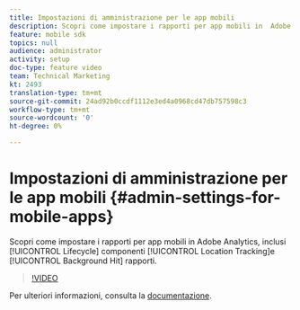 ```yaml
---
title: Impostazioni di amministrazione per le app mobili
description: Scopri come impostare i rapporti per app mobili in  Adobe Analytics, compresi i componenti Ciclo di vita, Tracciamento posizione e Hit in background.
feature: mobile sdk
topics: null
audience: administrator
activity: setup
doc-type: feature video
team: Technical Marketing
kt: 2493
translation-type: tm+mt
source-git-commit: 24ad92b0ccdf1112e3ed4a0968cd47db757598c3
workflow-type: tm+mt
source-wordcount: '0'
ht-degree: 0%

---
```



# Impostazioni di amministrazione per le app mobili {#admin-settings-for-mobile-apps}

Scopri come impostare i rapporti per app mobili in  Adobe Analytics, inclusi [!UICONTROL Lifecycle] componenti [!UICONTROL Location Tracking]e [!UICONTROL Background Hit] rapporti.

>[!VIDEO](https://video.tv.adobe.com/v/25961/?quality=12)

Per ulteriori informazioni, consulta la [documentazione](https://marketing.adobe.com/resources/help/en_US/mobile/gs.html).
